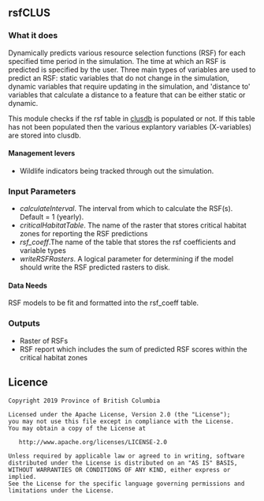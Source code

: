 ## rsfCLUS

### What it does

Dynamically predicts various resource selection functions (RSF) for each specified time period in the simulation. The time at which an RSF is predicted is specified by the user. Three main types of variables are used to predict an RSF: static variables that do not change in the simulation, dynamic variables that require updating in the simulation, and 'distance to' variables that calculate a distance to a feature that can be either static or dynamic.

This module checks if the rsf table in [clusdb](https://github.com/bcgov/clus/tree/master/R/SpaDES-modules/dataLoaderCLUS) is populated or not. If this table has not been populated then the various explantory variables (X-variables) are stored into clusdb.

#### Management levers

* Wildlife indicators being tracked through out the simulation.

### Input Parameters

* *calculateInterval*. The interval from which to calculate the RSF(s). Default = 1 (yearly).
* *criticalHabitatTable*. The name of the raster that stores critical habitat zones for reporting the RSF predictions
* *rsf_coeff*.The name of the table that stores the rsf coefficients and variable types
* *writeRSFRasters*. A logical parameter for determining if the model should write the RSF predicted rasters to disk.

#### Data Needs

RSF models to be fit and formatted into the rsf_coeff table. 

### Outputs

* Raster of RSFs
* RSF report which includes the sum of predicted RSF scores within the critical habitat zones

## Licence

    Copyright 2019 Province of British Columbia

    Licensed under the Apache License, Version 2.0 (the "License");
    you may not use this file except in compliance with the License.
    You may obtain a copy of the License at

       http://www.apache.org/licenses/LICENSE-2.0

    Unless required by applicable law or agreed to in writing, software
    distributed under the License is distributed on an "AS IS" BASIS,
    WITHOUT WARRANTIES OR CONDITIONS OF ANY KIND, either express or implied.
    See the License for the specific language governing permissions and
    limitations under the License.